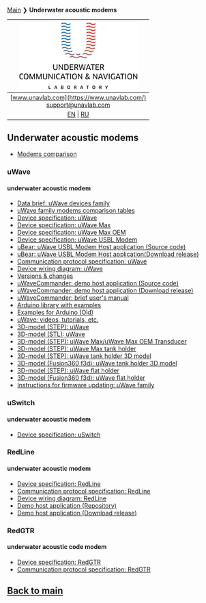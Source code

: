 [Main](/README.md) ❯ **Underwater acoustic modems**

| ![logo](/documentation/sm_logo.png) |
| :---: |
| [www.unavlab.com](https://www.unavlab.com/) <br/> [support@unavlab.com](mailto:support@unavlab.com) |
| [EN](underwater_acoustic_modems_en.md) \| [RU](underwater_acoustic_modems_ru.md) |

## Underwater acoustic modems
* [Modems comparison](modems_comparison_en.md)

### uWave
#### underwater acoustic modem
* [Data brief: uWave devices family](/documentation/EN/uWAVE/uWAVE_Family_en.md)
* [uWave family modems comparison tables](/documentation/EN/uWAVE/uWAVE_Modems_comparison_en.md)
* [Device specification: uWave](/documentation/EN/uWAVE/uWAVE_Specification_en.md)
* [Device specification: uWave Max](/documentation/EN/uWAVE/uWAVE_Max_Specification_en.md)
* [Device specification: uWave Max OEM](/documentation/EN/uWAVE/uWAVE_Max_OEM_Specification_en.md)
* [Device specification: uWave USBL Modem](/documentation/EN/uWAVE/uWAVE_USBL_Modem_Specification_en.md)
* [uBear: uWave USBL Modem Host application (Source code)](https://github.com/ucnl/uBear)
* [uBear: uWave USBL Modem Host application(Download release)](https://github.com/ucnl/uBear/releases/download/1.0/uBear.zip)
* [Communication protocol specification: uWave](documentation/EN/uWAVE/uWAVE_Protocol_Specification_en.md)
* [Device wiring diagram: uWave](/documentation/EN/uWAVE/uWAVE_wiring_diagram_en.md)
* [Versions & changes](/documentation/EN/uWAVE/uWAVE_version_history_en.md)
* [uWaveCommander: demo host application (Source code)](https://github.com/ucnl/uWaveCommander)
* [uWaveCommander: demo host application (Download release)](https://github.com/ucnl/uWaveCommander/releases/download/1.1/uWaveCommander.zip)
* [uWaveCommander: brief user's manual](https://github.com/ucnl/uWaveCommander/blob/main/README.md)
* [Arduino library with examples](https://github.com/ucnl/uWAVE_ALib)
* [Examples for Arduino (Old)](https://github.com/ucnl/uWAVE_Arduino)
* [uWave: videos, tutorials, etc.](/documentation/EN/uWAVE/media)
* [3D-model (STEP): uWave](/documentation/uWave.step)
* [3D-model (STL): uWave](/documentation/uWave.stl)
* [3D-model (STEP): uWave Max/uWave Max OEM Transducer](/documentation/uWave_Max.step)
* [3D-model (STEP): uWave Max tank holder](/documentation/msize_tank_holder.STEP)
* [3D-model (STEP): uWave tank holder 3D model](/documentation/uWAVE_holder_tank.step)
* [3D-model (Fusion360 f3d): uWave tank holder 3D model](/documentation/uWAVE_holder_tank.f3d)
* [3D-model (STEP): uWave flat holder](/documentation/uWAVE_holder_flat.step)
* [3D-model (Fusion360 f3d): uWave flat holder](/documentation/uWAVE_holder_flat.f3d)
* [Instructions for firmware updating: uWave family](/documentation/EN/uWAVE/uWAVE_FW_Updating_en.md)

### uSwitch
#### underwater acoustic modem
* [Device specification: uSwitch](documentation/EN/uSwitch/uSwitch_Specification_en.md)

### RedLine
#### underwater acoustic modem
* [Device specification: RedLine](/documentation/EN/RedLINE/RedLine_Specification_en.md)
* [Communication protocol specification: RedLine](/documentation/EN/RedLINE/RedLINE_Protocol_Specifications_en.md)
* [Device wiring diagram: RedLine](/documentation/EN/RedLINE/RedLINE_wiring_diagram_en.md)
* [Demo host application (Repository)](https://github.com/ucnl/RedLINE_Host)
* [Demo host application (Download release)](https://github.com/ucnl/RedLINE_Host/releases/download/1.0/RedLINE_Host.zip)

### RedGTR
#### underwater acoustic code modem
* [Device specification: RedGTR](/documentation/EN/RedGTR/RedGTR_Specifications_en.md)
* [Communication protocol specification: RedGTR](/documentation/EN/RedGTR/RedGTR_Protocol_Specifications_en.md)

## [Back to main](README.md)
